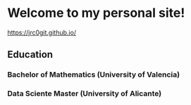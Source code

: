 # Welcome to my personal site!
https://jrc0git.github.io/
## Education
### Bachelor of Mathematics (University of Valencia)
### Data Sciente Master (University of Alicante)

